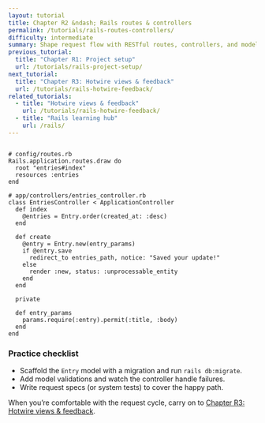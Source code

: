 ```yaml
---
layout: tutorial
title: Chapter R2 &ndash; Rails routes & controllers
permalink: /tutorials/rails-routes-controllers/
difficulty: intermediate
summary: Shape request flow with RESTful routes, controllers, and model validations.
previous_tutorial:
  title: "Chapter R1: Project setup"
  url: /tutorials/rails-project-setup/
next_tutorial:
  title: "Chapter R3: Hotwire views & feedback"
  url: /tutorials/rails-hotwire-feedback/
related_tutorials:
  - title: "Hotwire views & feedback"
    url: /tutorials/rails-hotwire-feedback/
  - title: "Rails learning hub"
    url: /rails/
---
```


<pre class="language-ruby"><code class="language-ruby">
# config/routes.rb
Rails.application.routes.draw do
  root &quot;entries#index&quot;
  resources :entries
end

# app/controllers/entries_controller.rb
class EntriesController &lt; ApplicationController
  def index
    @entries = Entry.order(created_at: :desc)
  end

  def create
    @entry = Entry.new(entry_params)
    if @entry.save
      redirect_to entries_path, notice: &quot;Saved your update!&quot;
    else
      render :new, status: :unprocessable_entity
    end
  end

  private

  def entry_params
    params.require(:entry).permit(:title, :body)
  end
end
</code></pre>

### Practice checklist

- Scaffold the `Entry` model with a migration and run `rails db:migrate`.
- Add model validations and watch the controller handle failures.
- Write request specs (or system tests) to cover the happy path.

When you&rsquo;re comfortable with the request cycle, carry on to [Chapter R3: Hotwire views & feedback](/tutorials/rails-hotwire-feedback/).
